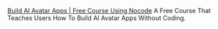 
[Build AI Avatar Apps | Free Course Using Nocode](https://www.aiavatar.how/)
A Free Course That Teaches Users How To Build AI Avatar Apps Without Coding.
